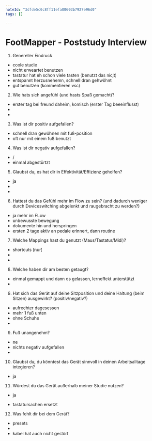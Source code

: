 ```yaml
---
noteId: "3dfde5c0c8ff11efa80603b7927e96d0"
tags: []

---
```


# FootMapper - Poststudy Interview
01. Genereller Eindruck
- coole studie
- nicht erweartet benutzen 
- tastatur hat eh schon viele tasten (benutzt das nicjt)
- entspannt herzusnehemn, schnell dran gehwöhnt
- gut benutzen (kommentieren vsc)

02. Wie hats sich angefühl (und hasts Spaß gemacht)?
- erster tag bei freund daheim, komisch (erster Tag beeeinflusst)
- 
- 

03. Was ist dir positiv aufgefallen?
- schnell dran gewöhnen mit fuß-position 
- oft nur mit einem fuß benutzt

04. Was ist dir negativ aufgefallen?
- /
- einmal abgestürtzt

05. Glaubst du, es hat dir in Effektivität/Effizienz geholfen? 
- ja
-
- 

06. Hattest du das Gefühl mehr im Flow zu sein? (und dadurch weniger durch Deviceswitching abgelenkt und raugebracht zu werden?)
- ja mehr im FLow
- unbewusste bewegung
- dokumente hin und herspringen 
- ersten 2 tage aktiv an pedale erinnert, dann routine

07. Welche Mappings hast du genutzt (Maus/Tastatur/Midi)?
- shortcuts (nur)
- 
- 

08. Welche haben dir am besten getaugt?
- einmal gemappt und dann os gelassen, lerneffekt unterstützt
- 

09. Hat sich das Gerät auf deine Sitzposition und deine Haltung (beim Sitzen) ausgewirkt? (positiv/negativ?)
- aufrechter dagesessen
- mehr 1 fuß unten 
- ohne Schuhe
- 

09. Fuß unangenehm?
- ne
- nichts negativ aufgefallen 
- 

10. Glaubst du, du könntest das Gerät sinnvoll in deinen Arbeitsalltage integieren?
- ja

11. Würdest du das Gerät außerhalb meiner Studie nutzen? 
- ja

- tastatursachen ersetzt

12. Was fehlt dir bei dem Gerät?
- presets 
- 
- kabel hat auch nicht gestört

